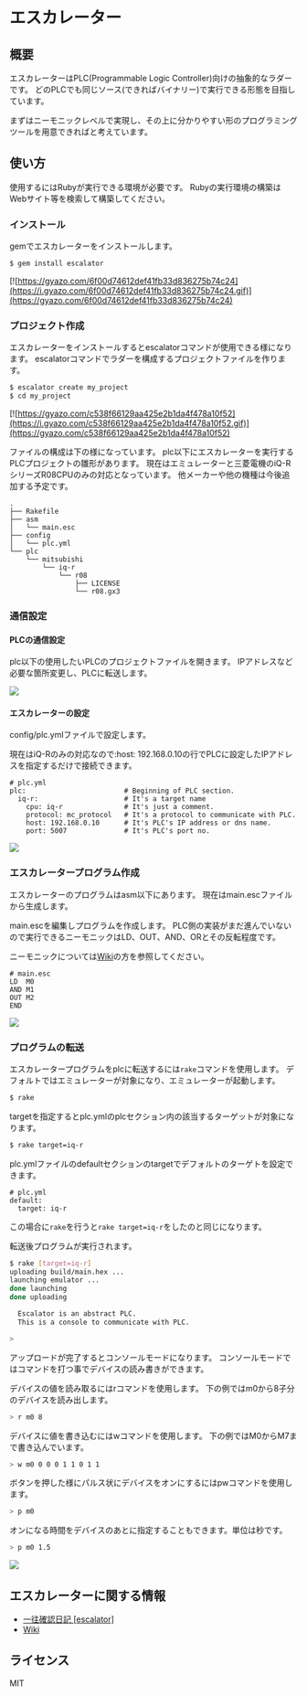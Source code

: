 # エスカレーター

## 概要

エスカレーターはPLC(Programmable Logic Controller)向けの抽象的なラダーです。
どのPLCでも同じソース(できればバイナリー)で実行できる形態を目指しています。

まずはニーモニックレベルで実現し、その上に分かりやすい形のプログラミングツールを用意できればと考えています。

## 使い方

使用するにはRubyが実行できる環境が必要です。
Rubyの実行環境の構築はWebサイト等を検索して構築してください。

### インストール

gemでエスカレーターをインストールします。

```sh
$ gem install escalator
```

[![https://gyazo.com/6f00d74612def41fb33d836275b74c24](https://i.gyazo.com/6f00d74612def41fb33d836275b74c24.gif)](https://gyazo.com/6f00d74612def41fb33d836275b74c24)

### プロジェクト作成

エスカレーターをインストールするとescalatorコマンドが使用できる様になります。
escalatorコマンドでラダーを構成するプロジェクトファイルを作ります。

```sh
$ escalator create my_project
$ cd my_project
```

[![https://gyazo.com/c538f66129aa425e2b1da4f478a10f52](https://i.gyazo.com/c538f66129aa425e2b1da4f478a10f52.gif)](https://gyazo.com/c538f66129aa425e2b1da4f478a10f52)

ファイルの構成は下の様になっています。
plc以下にエスカレーターを実行するPLCプロジェクトの雛形があります。
現在はエミュレーターと三菱電機のiQ-RシリーズR08CPUのみの対応となっています。
他メーカーや他の機種は今後追加する予定です。


```
.
├── Rakefile
├── asm
│   └── main.esc
├── config
│   └── plc.yml
└── plc
    └── mitsubishi
        └── iq-r
            └── r08
                ├── LICENSE
                └── r08.gx3
```

### 通信設定

#### PLCの通信設定

plc以下の使用したいPLCのプロジェクトファイルを開きます。
IPアドレスなど必要な箇所変更し、PLCに転送します。

[![](http://img.youtube.com/vi/fGdyIo9AmuE/0.jpg)](https://youtu.be/fGdyIo9AmuE)

#### エスカレーターの設定

config/plc.ymlファイルで設定します。

現在はiQ-Rのみの対応なので:host: 192.168.0.10の行でPLCに設定したIPアドレスを指定するだけで接続できます。

```
# plc.yml
plc:                        # Beginning of PLC section.
  iq-r:                     # It's a target name
    cpu: iq-r               # It's just a comment.
    protocol: mc_protocol   # It's a protocol to communicate with PLC.
    host: 192.168.0.10      # It's PLC's IP address or dns name.
    port: 5007              # It's PLC's port no.
```

[![](http://img.youtube.com/vi/m0JaOBFIHqw/0.jpg)](https://youtu.be/m0JaOBFIHqw)

### エスカレータープログラム作成

エスカレーターのプログラムはasm以下にあります。
現在はmain.escファイルから生成します。

main.escを編集しプログラムを作成します。
PLC側の実装がまだ進んでいないので実行できるニーモニックはLD、OUT、AND、ORとその反転程度です。

ニーモニックについては[Wiki](https://github.com/ito-soft-design/escalator/wiki/mnemonic)の方を参照してください。

```
# main.esc
LD  M0
AND M1
OUT M2
END
```

[![](http://img.youtube.com/vi/OjaSqrkWv8Q/0.jpg)](https://youtu.be/OjaSqrkWv8Q)

### プログラムの転送

エスカレータープログラムをplcに転送するには```rake```コマンドを使用します。
デフォルトではエミュレーターが対象になり、エミュレーターが起動します。

```sh
$ rake
```

targetを指定するとplc.ymlのplcセクション内の該当するターゲットが対象になります。

```sh
$ rake target=iq-r
```

plc.ymlファイルのdefaultセクションのtargetでデフォルトのターゲトを設定できます。

```
# plc.yml
default:
  target: iq-r
```

この場合に```rake```を行うと```rake target=iq-r```をしたのと同じになります。


転送後プログラムが実行されます。

```sh
$ rake [target=iq-r]
uploading build/main.hex ...
launching emulator ...
done launching
done uploading

  Escalator is an abstract PLC.
  This is a console to communicate with PLC.

>
```

アップロードが完了するとコンソールモードになります。
コンソールモードではコマンドを打つ事でデバイスの読み書きができます。

デバイスの値を読み取るにはrコマンドを使用します。
下の例ではm0から8子分のデバイスを読み出します。

```sh
> r m0 8
```

デバイスに値を書き込むにはwコマンドを使用します。
下の例ではM0からM7まで書き込んでいます。

```sh
> w m0 0 0 0 1 1 0 1 1
```

ボタンを押した様にパルス状にデバイスをオンにするにはpwコマンドを使用します。

```sh
> p m0
```

オンになる時間をデバイスのあとに指定することもできます。単位は秒です。

```sh
> p m0 1.5
```



[![](http://img.youtube.com/vi/qGbicGLB7Gs/0.jpg)](https://youtu.be/qGbicGLB7Gs)

## エスカレーターに関する情報

- [一往確認日記 [escalator]](http://diary.itosoft.com/?category=escalator)
- [Wiki](https://github.com/ito-soft-design/escalator/wiki/)

## ライセンス

MIT
